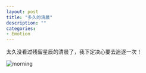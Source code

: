 ```yaml
---
layout: post
title: "多久的清晨"
description: ""
categories: 
- Emotion
---
```


太久没看过残留星辰的清晨了，我下定决心要去追逐一次！

![morning](/blog/img/uploads/2013/07/morning.jpg)

